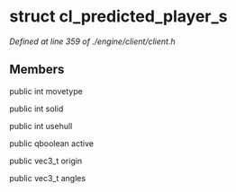 # struct cl_predicted_player_s

*Defined at line 359 of ./engine/client/client.h*

## Members

public int movetype

public int solid

public int usehull

public qboolean active

public vec3_t origin

public vec3_t angles



